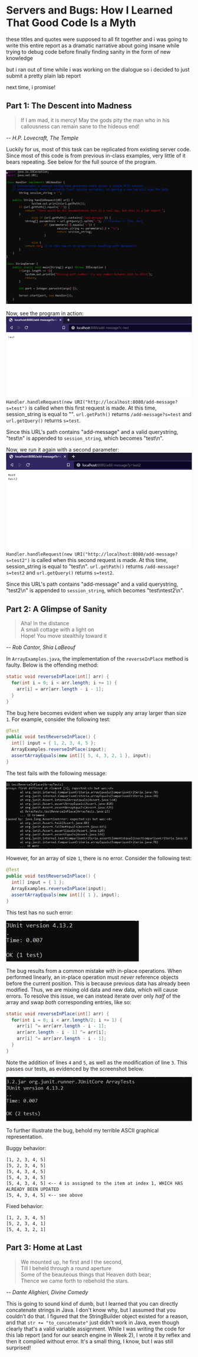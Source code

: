 # Servers and Bugs: How I Learned That Good Code Is a Myth

these titles and quotes were supposed to all fit together and i was going to write this entire report as a dramatic narrative about going insane while trying to debug code before finally finding sanity in the form of new knowledge

but i ran out of time while i was working on the dialogue so i decided to just submit a pretty plain lab report

next time, i promise!

## Part 1: The Descent into Madness
> If I am mad, it is mercy! May the gods pity the man who in his callousness can remain sane to the hideous end!

*-- H.P. Lovecraft, The Temple*

Luckily for us, most of this task can be replicated from existing server code. Since most of this code is from previous in-class examples, very little of it bears repeating. See below for the full source of the program.

![Program source code](images/servers_bugs/source.png)

Now, see the program in action:
![Program source code](images/servers_bugs/first_add.png)
`Handler.handleRequest(new URI("http://localhost:8080/add-message?s=test")` is called when this first request is made. At this time, session_string is equal to "". `url.getPath()` returns `/add-message?s=test` and `url.getQuery()` returns `s=test`.

Since this URL's path contains "add-message" and a valid querystring, "test\n" is appended to `session_string`, which becomes "test\n".

Now, we run it again with a second parameter:
![Program source code](images/servers_bugs/second_add.png)
`Handler.handleRequest(new URI("http://localhost:8080/add-message?s=test2")` is called when this second request is made. At this time, session_string is equal to "test\n". `url.getPath()` returns `/add-message?s=test2` and `url.getQuery()` returns `s=test2`.

Since this URL's path contains "add-message" and a valid querystring, "test2\n" is appended to `session_string`, which becomes "test\ntest2\n".


## Part 2: A Glimpse of Sanity
> Aha! In the distance  
A small cottage with a light on  
Hope! You move stealthily toward it

*-- Rob Cantor, Shia LaBeouf*

In `ArrayExamples.java`, the implementation of the `reverseInPlace` method is faulty. Below is the offending method:
```java
static void reverseInPlace(int[] arr) {
  for(int i = 0; i < arr.length; i += 1) {
    arr[i] = arr[arr.length - i - 1];
  }
}
```

The bug here becomes evident when we supply any array larger than size `1`. For example, consider the following test:

```java
@Test 
public void testReverseInPlace() {
  int[] input = { 1, 2, 3, 4, 5 };
  ArrayExamples.reverseInPlace(input);
  assertArrayEquals(new int[]{ 5, 4, 3, 2, 1 }, input);
}
```

The test fails with the following message:

![Failed reverse in place test](images/servers_bugs/reverse_in_place_fail.png)

However, for an array of size `1`, there is no error. Consider the following test:
```java
@Test 
public void testReverseInPlace() {
  int[] input = { 1 };
  ArrayExamples.reverseInPlace(input);
  assertArrayEquals(new int[]{ 1 }, input);
}
```

This test has no such error:

![Successful reverse in place test](images/servers_bugs/reverse_in_place_success.png)

The bug results from a common mistake with in-place operations. When performed linearly, an in-place operation must *never* reference objects before the current position. This is because previous data has already been modified. Thus, we are mixing old data and new data, which will cause errors. To resolve this issue, we can instead iterate over only *half* of the array and swap *both* corresponding entries, like so:

```java
static void reverseInPlace(int[] arr) {
  for(int i = 0; i < arr.length/2; i += 1) {
    arr[i] ^= arr[arr.length - i - 1];
    arr[arr.length - i - 1] ^= arr[i];
    arr[i] ^= arr[arr.length - i - 1];
  }
}
```

Note the addition of lines `4` and `5`, as well as the modification of line `3`. This passes our tests, as evidenced by the screenshot below.

![Both successful tests](images/servers_bugs/all_success.png)

To further illustrate the bug, behold my terrible ASCII graphical representation.

Buggy behavior:
```
[1, 2, 3, 4, 5]
[5, 2, 3, 4, 5]
[5, 4, 3, 4, 5]
[5, 4, 3, 4, 5]
[5, 4, 3, 4, 5] <-- 4 is assigned to the item at index 1, WHICH HAS ALREADY BEEN UPDATED
[5, 4, 3, 4, 5] <-- see above
```

Fixed behavior:
```
[1, 2, 3, 4, 5]
[5, 2, 3, 4, 1]
[5, 4, 3, 2, 1]
```

## Part 3: Home at Last
> We mounted up, he first and I the second,  
  Till I beheld through a round aperture  
  Some of the beauteous things that Heaven doth bear;  
    Thence we came forth to rebehold the stars.

*-- Dante Alighieri, Divine Comedy*

This is going to sound kind of dumb, but I learned that you can directly concatenate strings in Java. I don't know why, but I assumed that you couldn't do that. I figured that the StringBuilder object existed for a reason, and that `str += "to_concatenate"` just didn't work in Java, even though clearly that's a valid variable assignment. While I was writing the code for this lab report (and for our search engine in Week 2), I wrote it by reflex and then it compiled without error. It's a small thing, I know, but I was still surprised!